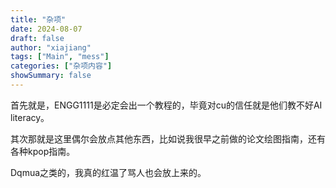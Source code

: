 ```yaml
---
title: "杂项"
date: 2024-08-07
draft: false
author: "xiajiang"
tags: ["Main", "mess"]
categories: ["杂项内容"]
showSummary: false
---
```


首先就是，ENGG1111是必定会出一个教程的，毕竟对cu的信任就是他们教不好AI literacy。  

其次那就是这里偶尔会放点其他东西，比如说我很早之前做的论文绘图指南，还有各种kpop指南。

Dqmua之类的，我真的红温了骂人也会放上来的。